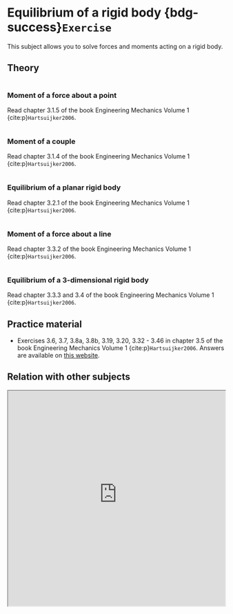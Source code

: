 # Equilibrium of a rigid body {bdg-success}`Exercise`

This subject allows you to solve forces and moments acting on a rigid body.

## Theory

```{index} Moment; about a point
```
### Moment of a force about a point
Read chapter 3.1.5 of the book Engineering Mechanics Volume 1 {cite:p}`Hartsuijker2006`.

```{index} Moment; of a couple
```
### Moment of a couple
Read chapter 3.1.4 of the book Engineering Mechanics Volume 1 {cite:p}`Hartsuijker2006`.


```{index} Statics; of a planar rigid body
```
### Equilibrium of a planar rigid body
Read chapter 3.2.1 of the book Engineering Mechanics Volume 1 {cite:p}`Hartsuijker2006`.

```{index} Moment; about a line
```
### Moment of a force about a line
Read chapter 3.3.2 of the book Engineering Mechanics Volume 1 {cite:p}`Hartsuijker2006`.

```{index} Statics; of a 3-dimensional rigid body
```
### Equilibrium of a 3-dimensional rigid body
Read chapter 3.3.3 and 3.4 of the book Engineering Mechanics Volume 1 {cite:p}`Hartsuijker2006`.

## Practice material
- Exercises 3.6, 3.7, 3.8a, 3.8b, 3.19, 3.20, 3.32 - 3.46 in chapter 3.5 of the book Engineering Mechanics Volume 1 {cite:p}`Hartsuijker2006`. Answers are available on [this website](https://icozct.tudelft.nl/TUD_CT/bookanswers/vol1/Chapter2/).

## Relation with other subjects
<iframe allow="fullscreen" style="width: 100%!important; height: 500px;" src="https://prime-applets.ewi.tudelft.nl/graph/CTB1110-17/show2?lecture=3&view=lecture" allowfullscreen></iframe>